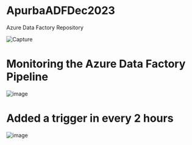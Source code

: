 # ApurbaADFDec2023
Azure Data Factory Repository 


![Capture](https://github.com/apurba3050/ApurbaADFDec2023/assets/63312658/09be1820-5dd9-4922-be0c-e2c1c9aa1a48)

# Monitoring the Azure Data Factory Pipeline
![image](https://github.com/apurba3050/ApurbaADFDec2023/assets/63312658/126229d3-2b43-421a-8964-903cb7c1ad43)

# Added a trigger in every 2 hours 
![image](https://github.com/apurba3050/ApurbaADFDec2023/assets/63312658/68f097d3-3feb-4508-84c2-ce6b9ede552f)
